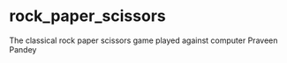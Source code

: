 # rock_paper_scissors
The classical rock paper scissors game played against computer
Praveen Pandey
